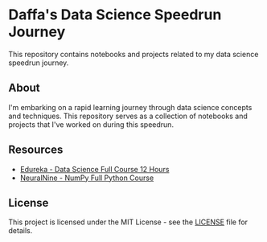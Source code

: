 # Daffa's Data Science Speedrun Journey

This repository contains notebooks and projects related to my data science speedrun journey.

## About

I'm embarking on a rapid learning journey through data science concepts and techniques. This repository serves as a collection of notebooks and projects that I've worked on during this speedrun.

## Resources

- [Edureka - Data Science Full Course 12 Hours](https://www.youtube.com/live/xiEC5oFsq2s?si=XvMpLoVsGGT80Qq6)
- [NeuralNine - NumPy Full Python Course](https://youtu.be/4c_mwnYdbhQ?si=BV4haj16pcqzHdar)
  
## License

This project is licensed under the MIT License - see the [LICENSE](LICENSE) file for details.